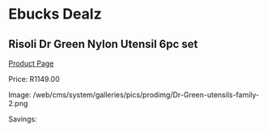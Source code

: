 
# Ebucks Dealz
## Risoli Dr Green Nylon Utensil 6pc set
[Product Page](https://www.ebucks.com/web/shop/productSelected.do?prodId=1201747007&catId=714962196)

Price: R1149.00

Image: /web/cms/system/galleries/pics/prodimg/Dr-Green-utensils-family-2.png

Savings: 


	